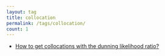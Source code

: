 ```yaml
---
layout: tag
title: collocation
permalink: /tags/collocation/
count: 1
---
```


- [How to get collocations with the dunning likelihood ratio?](https://clementbm.github.io/theory/2023/01/18/nltk-dunning-likelihood-collocation.html)
